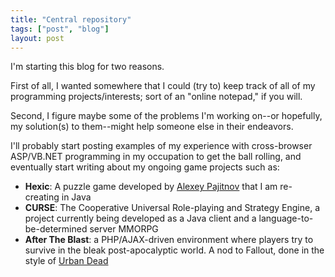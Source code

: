 ```yaml
---
title: "Central repository"
tags: ["post", "blog"]
layout: post
---
```


I'm starting this blog for two reasons.

First of all, I wanted somewhere that I could (try to) keep track of all
of my programming projects/interests; sort of an "online notepad," if
you will.

Second, I figure maybe some of the problems I'm working on--or
hopefully, my solution(s) to them--might help someone else in their
endeavors.<!--more-->

I'll probably start posting examples of my experience with cross-browser
ASP/VB.NET programming in my occupation to get the ball rolling, and
eventually start writing about my ongoing game projects such as:

- <span style="font-weight: bold;">Hexic</span>: A puzzle game
  developed by [Alexey
  Pajitnov](https://en.wikipedia.org/wiki/Alexey_Pajitnov) that I am
  re-creating in Java
- <span style="font-weight: bold;">CURSE</span>: The Cooperative
  Universal Role-playing and Strategy Engine, a project currently
  being developed as a Java client and a language-to-be-determined
  server MMORPG
- <span style="font-weight: bold;">After The Blast</span>: a
  PHP/AJAX-driven environment where players try to survive in the
  bleak post-apocalyptic world. A nod to Fallout, done in the style of
  [Urban Dead](https://www.urbandead.com/)
